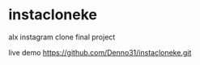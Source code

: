 # instacloneke
alx instagram clone final project

live demo https://github.com/Denno31/instacloneke.git
